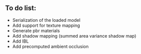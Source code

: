 ## To do list:

- Serialization of the loaded model
- Add support for texture mapping
- Generate pbr materials
- Add shadow mapping (summed area variance shadow map)
- Add IBL
- Add precomputed ambient occlusion
